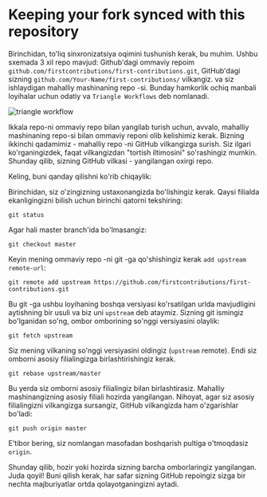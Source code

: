# Keeping your fork synced with this repository

Birinchidan, to'liq sinxronizatsiya oqimini tushunish kerak, bu muhim. Ushbu sxemada 3 xil repo mavjud: Github'dagi ommaviy repoim `github.com/firstcontributions/first-contributions.git`, GitHub'dagi sizning `github.com/Your-Name/first-contributions/` vilkangiz. va siz ishlaydigan mahalliy mashinaning repo -si. Bunday hamkorlik ochiq manbali loyihalar uchun odatiy va `Triangle Workflows` deb nomlanadi.

<img style="float;" src="../../assets/triangle_workflow.png" alt="triangle workflow" />

Ikkala repo-ni ommaviy repo bilan yangilab turish uchun, avvalo, mahalliy mashinaning repo-si bilan ommaviy reponi olib kelishimiz kerak.
Bizning ikkinchi qadamimiz - mahalliy repo -ni GitHub vilkangizga surish. Siz ilgari ko'rganingizdek, faqat vilkangizdan "tortish iltimosini" so'rashingiz mumkin. Shunday qilib, sizning GitHub vilkasi - yangilangan oxirgi repo.

Keling, buni qanday qilishni ko'rib chiqaylik:

Birinchidan, siz o'zingizning ustaxonangizda bo'lishingiz kerak. Qaysi filialda ekanligingizni bilish uchun birinchi qatorni tekshiring:
```
git status
```
Agar hali master branch'ida bo'lmasangiz:
```
git checkout master
```

Keyin mening ommaviy repo -ni git -ga qo'shishingiz kerak `add upstream remote-url`:
```
git remote add upstream https://github.com/firstcontributions/first-contributions.git
```
Bu git -ga ushbu loyihaning boshqa versiyasi ko'rsatilgan urlda mavjudligini aytishning bir usuli va biz uni `upstream` deb ataymiz. Sizning git ismingiz bo'lganidan so'ng, ombor omborining so'nggi versiyasini olaylik:
```
git fetch upstream
```

Siz mening vilkaning so'nggi versiyasini oldingiz (`upstream` remote). Endi siz omborni asosiy filialingizga birlashtirishingiz kerak.
```
git rebase upstream/master
```
Bu yerda siz omborni asosiy filialingiz bilan birlashtirasiz. Mahalliy mashinangizning asosiy filiali hozirda yangilangan. Nihoyat, agar siz asosiy filialingizni vilkangizga sursangiz, GitHub vilkangizda ham o'zgarishlar bo'ladi:
```
git push origin master
```
E'tibor bering, siz nomlangan masofadan boshqarish pultiga o'tmoqdasiz `origin`.

Shunday qilib, hozir yoki hozirda sizning barcha omborlaringiz yangilangan. Juda qoyil! Buni qilish kerak, har safar sizning GitHub repoingiz sizga bir nechta majburiyatlar ortda qolayotganingizni aytadi.
